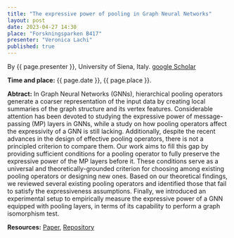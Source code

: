```yaml
---
title: "The expressive power of pooling in Graph Neural Networks"
layout: post
date: 2023-04-27 14:30
place: "Forskningsparken B417"
presenter: "Veronica Lachi"
published: true
---
```


By {{ page.presenter }}, University of Siena, Italy. [google Scholar](https://scholar.google.com/citations?user=uly8D-sAAAAJ&hl=it&oi=ao)

**Time and place:** {{ page.date }}, {{ page.place }}.

**Abtract:** In Graph Neural Networks (GNNs), hierarchical pooling operators generate a coarser representation of the input data by creating local summaries of the graph structure and its vertex features. Considerable attention has been devoted to studying the expressive power of message-passing (MP) layers in GNNs, while a study on how pooling operators affect the expressivity of a GNN is still lacking. Additionally, despite the recent advances in the design of effective pooling operators, there is not a principled criterion to compare them. Our work aims to fill this gap by providing sufficient conditions for a pooling operator to fully preserve the expressive power of the MP layers before it. These conditions serve as a universal and theoretically-grounded criterion for choosing among existing pooling operators or designing new ones. Based on our theoretical findings, we reviewed several existing pooling operators and identified those that fail to satisfy the expressiveness assumptions. Finally, we introduced an experimental setup to empirically measure the expressive power of a GNN equipped with pooling layers, in terms of its capability to perform a graph isomorphism test.

**Resources:** [Paper](https://arxiv.org/abs/2304.01575), [Repository](https://github.com/FilippoMB/The-expressive-power-of-pooling-in-GNNs) 
